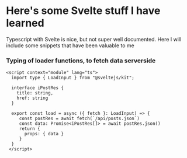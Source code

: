 # Here's some Svelte stuff I have learned

Typescript with Svelte is nice, but not super well documented. Here I will include some snippets that have been valuable to me


### Typing of loader functions, to fetch data serverside
```svelte
<script context="module" lang="ts">
  import type { LoadInput } from "@sveltejs/kit";

  interface iPostRes {
    title: string,
    href: string
  }

  export const load = async ({ fetch }: LoadInput) => {
     const postRes = await fetch(`/api/posts.json`)
     const data: Promise<iPostRes[]> = await postRes.json()
     return {
       props: { data }
     }
  }
 </script>
 ```